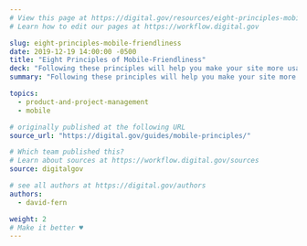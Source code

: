 ```yaml
---
# View this page at https://digital.gov/resources/eight-principles-mobilefriendliness
# Learn how to edit our pages at https://workflow.digital.gov

slug: eight-principles-mobile-friendliness
date: 2019-12-19 14:00:00 -0500
title: "Eight Principles of Mobile-Friendliness"
deck: "Following these principles will help you make your site more usable and user-friendly."
summary: "Following these principles will help you make your site more usable and user-friendly."

topics:
  - product-and-project-management
  - mobile

# originally published at the following URL
source_url: "https://digital.gov/guides/mobile-principles/"

# Which team published this?
# Learn about sources at https://workflow.digital.gov/sources
source: digitalgov

# see all authors at https://digital.gov/authors
authors:
  - david-fern

weight: 2
# Make it better ♥
---
```

